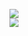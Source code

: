 [![](https://img.shields.io/badge/Made%20With-Github%20Spray-lightgrey.svg?style=for-the-badge&logo=github)](https://github.com/Annihil/github-spray#19755)  
[![](https://i.imgur.com/2DrTn0Z.gif)](https://github.com/Annihil/github-spray)